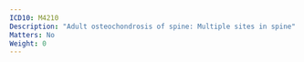 ```yaml
---
ICD10: M4210
Description: "Adult osteochondrosis of spine: Multiple sites in spine"
Matters: No
Weight: 0
---
```


